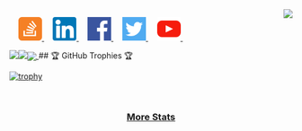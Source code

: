<!--
**AJA237/AJA237** is a ✨ _special_ ✨ repository because its `README.md` (this file) appears on your GitHub profile.

Here are some ideas to get you started:

- 🔭 I’m currently working on ...
- 🌱 I’m currently learning ...
- 👯 I’m looking to collaborate on ...
- 🤔 I’m looking for help with ...
- 💬 Ask me about ...
- 📫 How to reach me: ...
- 😄 Pronouns: ...
- ⚡ Fun fact: ...
-->
<a href="https://github.com/aja237/github-readme-stats">
    <picture>
        <source media="(prefers-color-scheme: dark)" srcset="https://github-readme-stats.vercel.app/api/top-langs/?username=aja237&hide_title=true&langs_count=10&hide=G-code&hide_border=true&theme=dark&bg_color=0e1116&title_color=ffffff&text_color=ffffff&layout=donut-vertical&exclude_repo=babel,convert">
        <img align="right" src="https://github-readme-stats.vercel.app/api/top-langs/?username=aja237&hide_title=true&langs_count=10&hide=G-code&hide_border=true&layout=donut-vertical&exclude_repo=babel,convert">
    </picture>
</a>

&nbsp;&nbsp;&nbsp;
<a href="https://stackoverflow.com/users/1544937/jacob-philpott?tab=profile">
    <picture>
        <source media="(prefers-color-scheme: dark)" srcset="https://raw.githubusercontent.com/aja237/aja237/main/imgs/social/dark/stackoverflow.png">
        <img src="https://raw.githubusercontent.com/aja237/aja237/main/imgs/social/light/stackoverflow.png" width="42" height="42">
    </picture>
</a>
&nbsp;&nbsp;&nbsp;
<a href="https://www.linkedin.com/in/aja237">
    <picture>
        <source media="(prefers-color-scheme: dark)" srcset="https://raw.githubusercontent.com/aja237/aja237/main/imgs/social/dark/linkedin.png">
        <img src="https://raw.githubusercontent.com/aja237/aja237/main/imgs/social/light/linkedin.png" width="42" height="42">
    </picture>
</a>
&nbsp;&nbsp;&nbsp;
<a href="https://www.facebook.com/aja237">
    <picture>
        <source media="(prefers-color-scheme: dark)" srcset="[https://raw.githubusercontent.com/aja237/aja237/main/imgs/social/dark/facebook.png](https://www.freepik.com/free-psd/realistic-facebook-3d-icon-isolated-transparent-background_262893542.htm#query=facebook%20logo%20transparent&position=0&from_view=keyword&track=ais_hybrid&uuid=ae90a995-44e6-4b02-9a9b-9395ca7df005)">
        <img src="https://raw.githubusercontent.com/aja237/aja237/main/imgs/social/light/facebook.png" width="42" height="42">
    </picture>
</a>
&nbsp;&nbsp;&nbsp;
<a href="https://twitter.com/__aja237__">
    <picture>
        <source media="(prefers-color-scheme: dark)" srcset="https://raw.githubusercontent.com/aja237/aja237/main/imgs/social/dark/twitter.png">
        <img src="https://raw.githubusercontent.com/aja237/aja237/main/imgs/social/light/twitter.png" width="42" height="42">
    </picture>
</a>
&nbsp;&nbsp;&nbsp;
<a href="https://www.youtube.com/@aja237">
    <picture>
        <source media="(prefers-color-scheme: dark)" srcset="https://raw.githubusercontent.com/aja237/aja237/main/imgs/social/dark/youtube.png">
        <img src="https://raw.githubusercontent.com/aja237/aja237/main/imgs/social/light/youtube.png" width="42" height="42">
    </picture>
</a>
&nbsp;&nbsp;&nbsp;

<a href="https://github.com/aja237/github-readme-stats">
    <picture>
        <source media="(prefers-color-scheme: dark)" srcset="https://github-readme-stats.vercel.app/api?username=aja237&hide_title=true&include_all_commits=true&count_private=true&show_icons=true&hide_border=true&theme=dark&bg_color=0e1116&title_color=ffffff&text_color=ffffff&icon_color=1f6feb">
        <img align="left" src="https://github-readme-stats.vercel.app/api?username=aja237&hide_title=true&include_all_commits=true&count_private=true&show_icons=true&hide_border=true">
    </picture>
</a>

<a href="https://github.com/aja237/github-readme-streak-stats">
    <picture>
        <source media="(prefers-color-scheme: dark)" srcset="https://github-readme-streak-stats.herokuapp.com/?user=aja237&hide_border=true&theme=dark&background=0e1116">
        <img align="left" src="https://github-readme-streak-stats.herokuapp.com/?user=aja237&hide_border=true">
    </picture>
</a>

<a href="https://github.com/aja237/github-readme-activity-graph">
    <picture>
        <source media="(prefers-color-scheme: dark)" srcset="https://github-readme-activity-graph.vercel.app/graph?username=aja237&theme=github-dark&area=true&hide_border=true&custom_title=Past%20Months%20Activity&color=ffffff&bg_color=0e1116">
        <img align="center" src="https://github-readme-activity-graph.vercel.app/graph?username=aja237&theme=github-light&area=true&hide_border=true&custom_title=Past%20Months%20Activity">
    </picture>
</a>
## 🏆 GitHub Trophies 🏆

[![trophy](https://github-profile-trophy.vercel.app/?username=aja237&theme=darkhub&row=2&column=3&margin-w=20&margin-h=20)](https://github.com/aja237/github-profile-trophy)

<br> <be>

<h3 align="center">
    <a href="https://www.githubtrends.io/wrapped/aja237">
        More Stats
    </a>
</h3>
